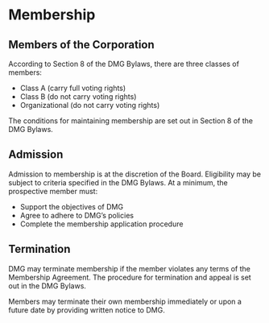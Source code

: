 # Membership

## Members of the Corporation

According to Section 8 of the DMG Bylaws, there are three classes of members:

* Class A (carry full voting rights)
* Class B (do not carry voting rights)
* Organizational (do not carry voting rights)

The conditions for maintaining membership are set out in Section 8 of the DMG Bylaws.

## Admission

Admission to membership is at the discretion of the Board.
Eligibility may be subject to criteria specified in the DMG Bylaws. At a minimum, the prospective member must:

* Support the objectives of DMG
* Agree to adhere to DMG’s policies
* Complete the membership application procedure

## Termination

DMG may terminate membership if the member violates any terms of the Membership Agreement. The procedure for termination and appeal is set out in the DMG Bylaws.

Members may terminate their own membership immediately or upon a future date by providing written notice to DMG.
